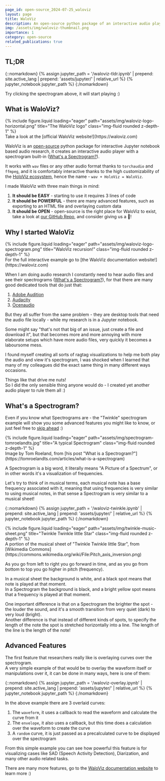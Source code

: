 ```yaml
---
page_id: open-source_2024-07-25_waloviz
layout: page
title: WaloViz
description: An open-source python package of an interactive audio player with a spectrogram built-in.
img: /assets/img/waloviz-thumbnail.png
importance: 1
category: open-source
related_publications: true
---
```


## TL;DR

{::nomarkdown}
{% assign jupyter_path = '/waloviz-tldr.ipynb' | prepend: site.active_lang | prepend: 'assets/jupyter/' | relative_url %}
{% jupyter_notebook jupyter_path %}
{:/nomarkdown}

Try clicking the spectrogram above, it will start playing :)

## What is WaloViz?

<div class="row">
    <div class="col-sm mt-3 mt-md-0">
        {% include figure.liquid loading="eager" path="assets/img/waloviz-logo-horizontal.png" title="The WaloViz logo" class="img-fluid rounded z-depth-1" %}
    </div>
</div>
<div class="caption">
    Take a look at the [official WaloViz website!](https://waloviz.com)
</div>

WaloViz is an [open-source](https://github.com/AlonKellner/waloviz) python package for interactive Jupyter notebook based audio research, it creates an interactive audio player with a spectrogram built-in ([What's a Spectrogram?](#What's-a-Spectrogram?)).

It works with `wav` files or any other audio format thanks to `torchaudio` and `ffmpeg`, and it is comfortably interactive thanks to the high customizability of the [HoloViz ecosystem](https://holoviz.org/), hence the name - `wav + HoloViz = WaloViz`.

I made WaloViz with three main things in mind:

1. **It should be EASY** - starting to use it requires 3 lines of code
2. **It should be POWERFUL** - there are many advanced features, such as exporting to an HTML file and overlaying custom data
3. **It should be OPEN** - open-source is the right place for WaloViz to exist, take a look at [our GitHub Repo](https://github.com/AlonKellner/waloviz), and consider giving us a :star2:!

## Why I started WaloViz

<div class="row">
    <div class="col-sm mt-3 mt-md-0">
        {% include figure.liquid loading="eager" path="assets/img/waloviz-logo-spectrogram.png" title="WaloViz recursion!" class="img-fluid rounded z-depth-1" %}
    </div>
</div>
<div class="caption">
    For the full interactive example go to [the WaloViz documentation website!](https://waloviz.com)
</div>

When I am doing audio research I constantly need to hear audio files and see their spectrograms ([What's a Spectrogram?](#What's-a-Spectrogram?)), for that there are many good dedicated tools that do just that:

1. [Adobe Audition](https://www.adobe.com/il_en/products/audition.html)
2. [Audacity](https://www.audacityteam.org/)
3. [Ocenaudio](https://www.ocenaudio.com/)

But they all suffer from the same problem - they are desktop tools that need the audio file locally - while my research is in a Jupyter notebook.

Some might say "that's not that big of an issue, just create a file and download it", but that becomes more and more annoying with more elaborate setups which have more audio files, very quickly it becomes a laboursome mess.

I found myself creating all sorts of ragtag visualizations to help me both play the audio and view it's spectrogram, I was shocked when I learned that many of my colleagues did the exact same thing in many different ways occasions.

Things like that drive me nuts!  
So I did the only sensible thing anyone would do - I created yet another audio player to rule them all :)

## What's a Spectrogram?

Even if you know what Spectrograms are - the "Twinkle" spectrogram example will show you some advanced features you might like to know, or just feel free to [skip ahead](#Advanced-Features) :)

<div class="row">
    <div class="col-sm mt-3 mt-md-0">
        {% include figure.liquid loading="eager" path="assets/img/spectrogram-tomroelandts.jpg" title="A typical Spectrogram" class="img-fluid rounded z-depth-1" %}
    </div>
</div>
<div class="caption">
    Image by Tom Roeland, from [his post "What is a Spectrogram?"](https://tomroelandts.com/articles/what-is-a-spectrogram)
</div>

A Spectrogram is a big word, it literally means "A Picture of a Spectrum", or in other words it's a visualization of frequencies.

Let's try to think of in musical terms, each musical note has a base frequency associated with it, meaning that using frequencies is very similar to using musical notes, in that sense a Spectrogram is very similar to a musical sheet!

{::nomarkdown}
{% assign jupyter_path = '/waloviz-twinkle.ipynb' | prepend: site.active_lang | prepend: 'assets/jupyter/' | relative_url %}
{% jupyter_notebook jupyter_path %}
{:/nomarkdown}

<div class="row">
    <div class="col-sm mt-3 mt-md-0">
        {% include figure.liquid loading="eager" path="assets/img/twinkle-music-sheet.png" title="Twinkle Twinkle little Star" class="img-fluid rounded z-depth-1" %}
    </div>
</div>
<div class="caption">
    A portion of the musical sheet of "Twinkle Twinkle little Star", from [Wikimedia Commons](https://commons.wikimedia.org/wiki/File:Pitch_axis_inversion.png)
</div>

As you go from left to right you go forward in time, and as you go from bottom to top you go higher in pitch (frequency).

In a musical sheet the background is white, and a black spot means that note is played at that moment.  
In a Spectrogram the background is black, and a bright yellow spot means that a frequency is played at that moment.

One important difference is that on a Spectrogram the brighter the spot - the louder the sound, and it's a smooth transition from very quiet (dark) to very loud (bright).  
Another difference is that instead of different kinds of spots, to specify the length of the note the spot is stretched horizontally into a line. The length of the line is the length of the note!

## Advanced Features

The first feature that researchers really like is overlaying curves over the spectrogram.  
A very simple example of that would be to overlay the waveform itself or manipulations over it, it can be done in many ways, here is one of them:

{::nomarkdown}
{% assign jupyter_path = '/waloviz-overlay.ipynb' | prepend: site.active_lang | prepend: 'assets/jupyter/' | relative_url %}
{% jupyter_notebook jupyter_path %}
{:/nomarkdown}

In the above example there are 3 overlaid curves:

1. The `waveform`, it uses a callback to read the waveform and calculate the curve from it
2. The `envelope`, it also uses a callback, but this time does a calculation over the waveform to create the curve
3. A `random` curve, it is just passed as a precalculated curve to be displayed over the spectrogram

From this simple example you can see how powerful this feature is for visualizing cases like SAD (Speech Activity Detection), Diarization, and many other audio related tasks.

There are many more features, go to the [WaloViz documentation website](https://waloviz.com) to learn more :)
